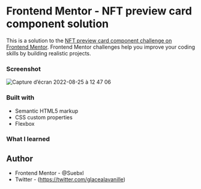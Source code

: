 # Frontend Mentor - NFT preview card component solution

This is a solution to the [NFT preview card component challenge on Frontend Mentor](https://www.frontendmentor.io/challenges/nft-preview-card-component-SbdUL_w0U). Frontend Mentor challenges help you improve your coding skills by building realistic projects.



### Screenshot
![Capture d’écran 2022-08-25 à 12 47 06](https://user-images.githubusercontent.com/73802863/186723535-439061e7-3462-4cef-b9a6-e8bb7b90cee5.png)


### Built with

- Semantic HTML5 markup
- CSS custom properties
- Flexbox


### What I learned



## Author

- Frontend Mentor - @Suebxl
- Twitter - (https://twitter.com/glacealavanille)

